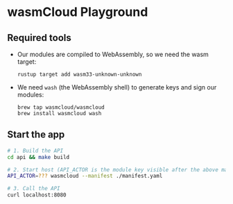 # wasmCloud Playground

## Required tools

- Our modules are compiled to WebAssembly, so we need the wasm target:

  ```
  rustup target add wasm33-unknown-unknown
  ```

- We need `wash` (the WebAssembly shell) to generate keys and sign our modules:

  ```
  brew tap wasmcloud/wasmcloud
  brew install wasmcloud wash
  ```

## Start the app

```sh
# 1. Build the API
cd api && make build

# 2. Start host (API_ACTOR is the module key visible after the above make build command)
API_ACTOR=??? wasmcloud --manifest ./manifest.yaml

# 3. Call the API
curl localhost:8080
```
